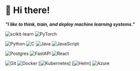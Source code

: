 # 👋 Hi there!

**_"I like to think, train, and deploy machine learning systems."_**

![scikit-learn](https://img.shields.io/badge/scikit--learn-%23F7931E.svg?style=flat&logo=scikit-learn&logoColor=white)
![PyTorch](https://img.shields.io/badge/PyTorch-%23EE4C2C.svg?style=flat&logo=PyTorch&logoColor=white)

![Python](https://img.shields.io/badge/python-3670A0?style=flat&logo=python&logoColor=ffdd54)
![C](https://img.shields.io/badge/C-00599C?logo=c&logoColor=white)
![Java](https://img.shields.io/badge/Java-%23ED8B00.svg?logo=openjdk&logoColor=white)
![JavaScript](https://img.shields.io/badge/javascript-%23323330.svg?style=flat&logo=javascript&logoColor=%23F7DF1E)

![Postgres](https://img.shields.io/badge/Postgres-%23316192.svg?logo=postgresql&logoColor=white)
![FastAPI](https://img.shields.io/badge/FastAPI-005571?style=for-the-badge&logo=fastapi)
![React](https://img.shields.io/badge/React-%2320232a.svg?logo=react&logoColor=%2361DAFB)

![Git](https://img.shields.io/badge/git-%23F05033.svg?style=flat&logo=git&logoColor=white)
![Docker](https://img.shields.io/badge/docker-%230db7ed.svg?style=flat&logo=docker&logoColor=white)
[![Kubernetes](https://img.shields.io/badge/Kubernetes-326CE5?logo=kubernetes&logoColor=fff)]
[![Helm](https://img.shields.io/badge/Helm-0F1689?logo=helm&logoColor=fff)]
![Azure](https://img.shields.io/badge/azure-%230072C6.svg?style=flat&logo=microsoftazure&logoColor=white)
